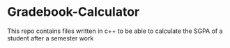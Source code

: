 # Gradebook-Calculator
This repo contains files written in c++ to be able to calculate the SGPA of a student after a semester work
